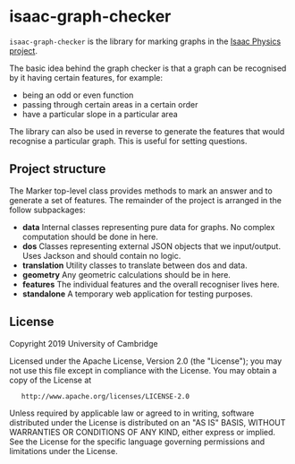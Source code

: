 # isaac-graph-checker

`isaac-graph-checker` is the library for marking graphs in the [Isaac Physics project](https://isaacphysics.org/about).

The basic idea behind the graph checker is that a graph can be recognised by it having certain features, for example:

- being an odd or even function
- passing through certain areas in a certain order
- have a particular slope in a particular area

The library can also be used in reverse to generate the features that would recognise a particular graph.
This is useful for setting questions. 

## Project structure

The Marker top-level class provides methods to mark an answer and to generate a set of features.
The remainder of the project is arranged in the follow subpackages:

- **data** Internal classes representing pure data for graphs. No complex computation should be done in here.
- **dos** Classes representing external JSON objects that we input/output. Uses Jackson and should contain no logic.
- **translation** Utility classes to translate between dos and data.
- **geometry** Any geometric calculations should be in here.
- **features** The individual features and the overall recogniser lives here.
- **standalone** A temporary web application for testing purposes.

## License

   Copyright 2019 University of Cambridge

   Licensed under the Apache License, Version 2.0 (the "License");
   you may not use this file except in compliance with the License.
   You may obtain a copy of the License at

       http://www.apache.org/licenses/LICENSE-2.0

   Unless required by applicable law or agreed to in writing, software
   distributed under the License is distributed on an "AS IS" BASIS,
   WITHOUT WARRANTIES OR CONDITIONS OF ANY KIND, either express or implied.
   See the License for the specific language governing permissions and
   limitations under the License.
